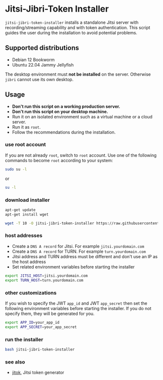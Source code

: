 # Jitsi-Jibri-Token Installer

`jitsi-jibri-token-installer` installs a standalone Jitsi server with
recording/streaming capability and with token authentication. This script guides
the user during the installation to avoid potential problems.

## Supported distributions

- Debian 12 Bookworm
- Ubuntu 22.04 Jammy Jellyfish

The desktop environment must **not be installed** on the server. Otherwise
`jibri` cannot use its own desktop.

## Usage

- **Don't run this script on a working production server.**
- **Don't run this script on your desktop machine.**
- Run it on an isolated environment such as a virtual machine or a cloud server.
- Run it as `root`.
- Follow the recommendations during the installation.

### use root account

If you are not already `root`, switch to `root` account. Use one of the
following commands to become `root` according to your system:

```bash
sudo su -l
```

or

```bash
su -l
```

### download installer

```bash
apt-get update
apt-get install wget

wget -T 10 -O jitsi-jibri-token-installer https://raw.githubusercontent.com/jitsi-contrib/installers/main/jitsi-jibri-token/jitsi-jibri-token-installer
```

### host addresses

- Create a `DNS A record` for Jitsi. For example `jitsi.yourdomain.com`
- Create a `DNS A record` for TURN. For example `turn.yourdomain.com`
- Jitsi address and TURN address must be different and don't use an IP as the
  host address
- Set related environment variables before starting the installer

```bash
export JITSI_HOST=jitsi.yourdomain.com
export TURN_HOST=turn.yourdomain.com
```

### other customizations

If you wish to specify the JWT `app_id` and JWT `app_secret` then set the
following environment variables before starting the installer. If you do not
specify them, they will be generated for you.

```bash
export APP_ID=your_app_id
export APP_SECRET=your_app_secret
```

### run the installer

```bash
bash jitsi-jibri-token-installer
```

### see also

- [jitok](https://github.com/jitsi-contrib/jitok), Jitsi token generator
